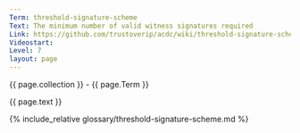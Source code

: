 ```yaml
---
Term: threshold-signature-scheme
Text: The minimum number of valid witness signatures required
Link: https://github.com/trustoverip/acdc/wiki/threshold-signature-scheme
Videostart: 
Level: 7
layout: page
---
```


{{ page.collection }} - {{ page.Term }}

   {{ page.text }}

{% include_relative glossary/threshold-signature-scheme.md %}
